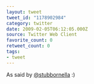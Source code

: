 ```yaml
---
layout: tweet
tweet_id: "1178902984"
category: twitter
date: 2009-02-05T06:12:05.000Z
source: Twitter Web Client
favorite_count: 0
retweet_count: 0
tags:
- tweet
---
```


As said by [@stubbornella](https://twitter.com/@stubbornella) :)
